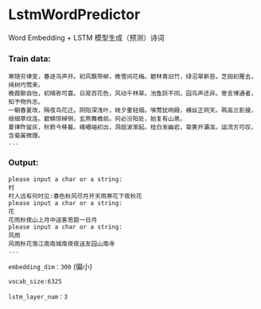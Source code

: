 # LstmWordPredictor
Word Embedding + LSTM 模型生成（预测）诗词

### Train data:
    寒随穷律变，春逐鸟声开。初风飘带柳，晚雪间花梅。碧林青旧竹，绿沼翠新苔。芝田初雁去，绮树巧莺来。
    晚霞聊自怡，初晴弥可喜。日晃百花色，风动千林翠。池鱼跃不同，园鸟声还异。寄言博通者，知予物外志。
    一朝春夏改，隔夜鸟花迁。阴阳深浅叶，晓夕重轻烟。哢莺犹响殿，横丝正网天。珮高兰影接，绶细草纹连。碧鳞惊棹侧，玄燕舞檐前。何必汾阳处，始复有山泉。
    夏律昨留灰，秋箭今移晷。峨嵋岫初出，洞庭波渐起。桂白发幽岩，菊黄开灞涘。运流方可叹，含毫属微理。
    ...

### Output:
    please input a char or a string:
    村
    村人远有何时见:春色秋风尽月开天雨寒花下夜秋花
    please input a char or a string:
    花
    花雨秋夜山上月中送客思题一日月
    please input a char or a string:
    风雨
    风雨秋花落江南南城南夜夜送友园山南寺
    ...
 
``embedding_dim：300`` (偏小)

``vocab_size:6325``

``lstm_layer_num：3``
